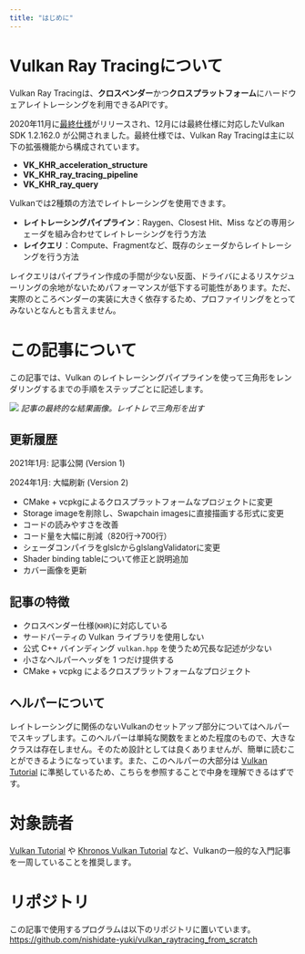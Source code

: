 ```yaml
---
title: "はじめに"
---
```


# Vulkan Ray Tracingについて

Vulkan Ray Tracingは、**クロスベンダー**かつ**クロスプラットフォーム**にハードウェアレイトレーシングを利用できるAPIです。

2020年11月に[最終仕様](https://www.khronos.org/blog/vulkan-ray-tracing-final-specification-release)がリリースされ、12月には最終仕様に対応したVulkan SDK 1.2.162.0 が公開されました。最終仕様では、Vulkan Ray Tracingは主に以下の拡張機能から構成されています。

- **VK_KHR_acceleration_structure**
- **VK_KHR_ray_tracing_pipeline**
- **VK_KHR_ray_query**

Vulkanでは2種類の方法でレイトレーシングを使用できます。
- **レイトレーシングパイプライン**：Raygen、Closest Hit、Miss などの専用シェーダを組み合わせてレイトレーシングを行う方法
- **レイクエリ**：Compute、Fragmentなど、既存のシェーダからレイトレーシングを行う方法

レイクエリはパイプライン作成の手間が少ない反面、ドライバによるリスケジューリングの余地がないためパフォーマンスが低下する可能性があります。ただ、実際のところベンダーの実装に大きく依存するため、プロファイリングをとってみないとなんとも言えません。

# この記事について

この記事では、Vulkan のレイトレーシングパイプラインを使って三角形をレンダリングするまでの手順をステップごとに記述します。

![](https://storage.googleapis.com/zenn-user-upload/rr5crszad0xyh2a33lxmbh21gd0u)
*記事の最終的な結果画像。レイトレで三角形を出す*

## 更新履歴

2021年1月: 記事公開 (Version 1)

2024年1月: 大幅刷新 (Version 2)
- CMake + vcpkgによるクロスプラットフォームなプロジェクトに変更
- Storage imageを削除し、Swapchain imagesに直接描画する形式に変更
- コードの読みやすさを改善
- コード量を大幅に削減（820行→700行）
- シェーダコンパイラをglslcからglslangValidatorに変更
- Shader binding tableについて修正と説明追加
- カバー画像を更新

## 記事の特徴

- クロスベンダー仕様(`KHR`)に対応している
- サードパーティの Vulkan ライブラリを使用しない
- 公式 C++ バインディング `vulkan.hpp` を使うため冗長な記述が少ない
- 小さなヘルパーヘッダを 1 つだけ提供する
- CMake + vcpkg によるクロスプラットフォームなプロジェクト

## ヘルパーについて
レイトレーシングに関係のないVulkanのセットアップ部分についてはヘルパーでスキップします。このヘルパーは単純な関数をまとめた程度のもので、大きなクラスは存在しません。そのため設計としては良くありませんが、簡単に読むことができるようになっています。また、このヘルパーの大部分は [Vulkan Tutorial](https://vulkan-tutorial.com/) に準拠しているため、こちらを参照することで中身を理解できるはずです。

# 対象読者
[Vulkan Tutorial](https://vulkan-tutorial.com/) や [Khronos Vulkan Tutorial](https://docs.vulkan.org/tutorial/latest/) など、Vulkanの一般的な入門記事を一周していることを推奨します。

# リポジトリ
この記事で使用するプログラムは以下のリポジトリに置いています。
https://github.com/nishidate-yuki/vulkan_raytracing_from_scratch
